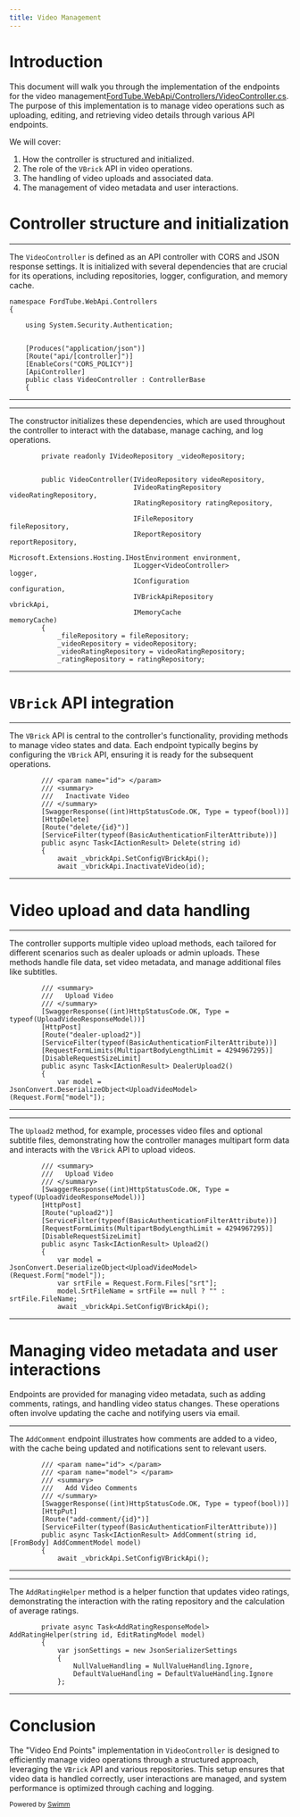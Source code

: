 ```yaml
---
title: Video Management
---
```

# Introduction

This document will walk you through the implementation of the endpoints for the video management<SwmPath>[FordTube.WebApi/Controllers/VideoController.cs](/FordTube.WebApi/Controllers/VideoController.cs)</SwmPath>. The purpose of this implementation is to manage video operations such as uploading, editing, and retrieving video details through various API endpoints.

We will cover:

1. How the controller is structured and initialized.
2. The role of the <SwmToken path="/FordTube.WebApi/Controllers/VideoController.cs" pos="8:4:4" line-data="using FordTube.VBrick.Wrapper.Enums;">`VBrick`</SwmToken> API in video operations.
3. The handling of video uploads and associated data.
4. The management of video metadata and user interactions.

# Controller structure and initialization

<SwmSnippet path="/FordTube.WebApi/Controllers/VideoController.cs" line="26">

---

The <SwmToken path="/FordTube.WebApi/Controllers/VideoController.cs" pos="36:5:5" line-data="    public class VideoController : ControllerBase">`VideoController`</SwmToken> is defined as an API controller with CORS and JSON response settings. It is initialized with several dependencies that are crucial for its operations, including repositories, logger, configuration, and memory cache.

```
namespace FordTube.WebApi.Controllers
{

    using System.Security.Authentication;


    [Produces("application/json")]
    [Route("api/[controller]")]
    [EnableCors("CORS_POLICY")]
    [ApiController]
    public class VideoController : ControllerBase
    {
```

---

</SwmSnippet>

<SwmSnippet path="/FordTube.WebApi/Controllers/VideoController.cs" line="57">

---

The constructor initializes these dependencies, which are used throughout the controller to interact with the database, manage caching, and log operations.

```
        private readonly IVideoRepository _videoRepository;


        public VideoController(IVideoRepository videoRepository,
                               IVideoRatingRepository videoRatingRepository,
                               IRatingRepository ratingRepository,
                              
                               IFileRepository                               fileRepository,
                               IReportRepository                             reportRepository,
                               Microsoft.Extensions.Hosting.IHostEnvironment environment,
                               ILogger<VideoController>                      logger,
                               IConfiguration                                configuration,
                               IVBrickApiRepository                          vbrickApi,
                               IMemoryCache                                  memoryCache)
        {
            _fileRepository = fileRepository;
            _videoRepository = videoRepository;
            _videoRatingRepository = videoRatingRepository;
            _ratingRepository = ratingRepository;
```

---

</SwmSnippet>

# <SwmToken path="/FordTube.WebApi/Controllers/VideoController.cs" pos="8:4:4" line-data="using FordTube.VBrick.Wrapper.Enums;">`VBrick`</SwmToken> API integration

<SwmSnippet path="/FordTube.WebApi/Controllers/VideoController.cs" line="86">

---

The <SwmToken path="/FordTube.WebApi/Controllers/VideoController.cs" pos="8:4:4" line-data="using FordTube.VBrick.Wrapper.Enums;">`VBrick`</SwmToken> API is central to the controller's functionality, providing methods to manage video states and data. Each endpoint typically begins by configuring the <SwmToken path="/FordTube.WebApi/Controllers/VideoController.cs" pos="8:4:4" line-data="using FordTube.VBrick.Wrapper.Enums;">`VBrick`</SwmToken> API, ensuring it is ready for the subsequent operations.

```
        /// <param name="id"> </param>
        /// <summary>
        ///   Inactivate Video
        /// </summary>
        [SwaggerResponse((int)HttpStatusCode.OK, Type = typeof(bool))]
        [HttpDelete]
        [Route("delete/{id}")]
        [ServiceFilter(typeof(BasicAuthenticationFilterAttribute))]
        public async Task<IActionResult> Delete(string id)
        {
            await _vbrickApi.SetConfigVBrickApi();
            await _vbrickApi.InactivateVideo(id);
```

---

</SwmSnippet>

# Video upload and data handling

<SwmSnippet path="/FordTube.WebApi/Controllers/VideoController.cs" line="252">

---

The controller supports multiple video upload methods, each tailored for different scenarios such as dealer uploads or admin uploads. These methods handle file data, set video metadata, and manage additional files like subtitles.

```
        /// <summary>
        ///   Upload Video
        /// </summary>
        [SwaggerResponse((int)HttpStatusCode.OK, Type = typeof(UploadVideoResponseModel))]
        [HttpPost]
        [Route("dealer-upload2")]
        [ServiceFilter(typeof(BasicAuthenticationFilterAttribute))]
        [RequestFormLimits(MultipartBodyLengthLimit = 4294967295)]
        [DisableRequestSizeLimit]
        public async Task<IActionResult> DealerUpload2()
        {
            var model = JsonConvert.DeserializeObject<UploadVideoModel>(Request.Form["model"]);
```

---

</SwmSnippet>

<SwmSnippet path="/FordTube.WebApi/Controllers/VideoController.cs" line="298">

---

The <SwmToken path="/FordTube.WebApi/Controllers/VideoController.cs" pos="307:10:10" line-data="        public async Task&lt;IActionResult&gt; Upload2()">`Upload2`</SwmToken> method, for example, processes video files and optional subtitle files, demonstrating how the controller manages multipart form data and interacts with the <SwmToken path="/FordTube.WebApi/Controllers/VideoController.cs" pos="8:4:4" line-data="using FordTube.VBrick.Wrapper.Enums;">`VBrick`</SwmToken> API to upload videos.

```
        /// <summary>
        ///   Upload Video
        /// </summary>
        [SwaggerResponse((int)HttpStatusCode.OK, Type = typeof(UploadVideoResponseModel))]
        [HttpPost]
        [Route("upload2")]
        [ServiceFilter(typeof(BasicAuthenticationFilterAttribute))]
        [RequestFormLimits(MultipartBodyLengthLimit = 4294967295)]
        [DisableRequestSizeLimit]
        public async Task<IActionResult> Upload2()
        {
            var model = JsonConvert.DeserializeObject<UploadVideoModel>(Request.Form["model"]);
            var srtFile = Request.Form.Files["srt"];
            model.SrtFileName = srtFile == null ? "" : srtFile.FileName;
            await _vbrickApi.SetConfigVBrickApi();
```

---

</SwmSnippet>

# Managing video metadata and user interactions

Endpoints are provided for managing video metadata, such as adding comments, ratings, and handling video status changes. These operations often involve updating the cache and notifying users via email.

<SwmSnippet path="/FordTube.WebApi/Controllers/VideoController.cs" line="137">

---

The <SwmToken path="/FordTube.WebApi/Controllers/VideoController.cs" pos="146:10:10" line-data="        public async Task&lt;IActionResult&gt; AddComment(string id, [FromBody] AddCommentModel model)">`AddComment`</SwmToken> endpoint illustrates how comments are added to a video, with the cache being updated and notifications sent to relevant users.

```
        /// <param name="id"> </param>
        /// <param name="model"> </param>
        /// <summary>
        ///   Add Video Comments
        /// </summary>
        [SwaggerResponse((int)HttpStatusCode.OK, Type = typeof(bool))]
        [HttpPut]
        [Route("add-comment/{id}")]
        [ServiceFilter(typeof(BasicAuthenticationFilterAttribute))]
        public async Task<IActionResult> AddComment(string id, [FromBody] AddCommentModel model)
        {
            await _vbrickApi.SetConfigVBrickApi();
```

---

</SwmSnippet>

<SwmSnippet path="/FordTube.WebApi/Controllers/VideoController.cs" line="1639">

---

The <SwmToken path="/FordTube.WebApi/Controllers/VideoController.cs" pos="1639:10:10" line-data="        private async Task&lt;AddRatingResponseModel&gt; AddRatingHelper(string id, EditRatingModel model)">`AddRatingHelper`</SwmToken> method is a helper function that updates video ratings, demonstrating the interaction with the rating repository and the calculation of average ratings.

```
        private async Task<AddRatingResponseModel> AddRatingHelper(string id, EditRatingModel model)
        {
            var jsonSettings = new JsonSerializerSettings
            {
                NullValueHandling = NullValueHandling.Ignore,
                DefaultValueHandling = DefaultValueHandling.Ignore
            };
```

---

</SwmSnippet>

# Conclusion

The "Video End Points" implementation in <SwmToken path="/FordTube.WebApi/Controllers/VideoController.cs" pos="36:5:5" line-data="    public class VideoController : ControllerBase">`VideoController`</SwmToken> is designed to efficiently manage video operations through a structured approach, leveraging the <SwmToken path="/FordTube.WebApi/Controllers/VideoController.cs" pos="8:4:4" line-data="using FordTube.VBrick.Wrapper.Enums;">`VBrick`</SwmToken> API and various repositories. This setup ensures that video data is handled correctly, user interactions are managed, and system performance is optimized through caching and logging.

<SwmMeta version="3.0.0" repo-id="Z2l0aHViJTNBJTNBRm9yZFR1YmUlM0ElM0FyYXZpc2hhbQ==" repo-name="FordTube"><sup>Powered by [Swimm](https://app.swimm.io/)</sup></SwmMeta>
